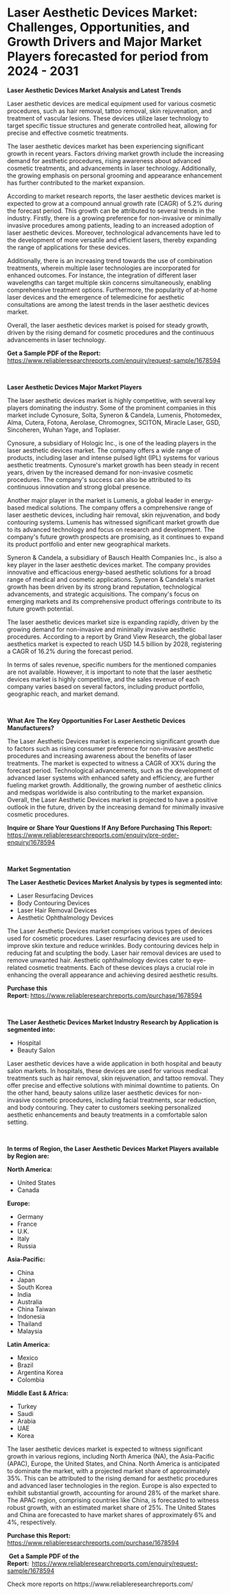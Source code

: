 <p><h1>Laser Aesthetic Devices Market: Challenges, Opportunities, and Growth Drivers and Major Market Players forecasted for period from 2024 - 2031</h1></p><p><strong>Laser Aesthetic Devices Market Analysis and Latest Trends</strong></p>
<p><p>Laser aesthetic devices are medical equipment used for various cosmetic procedures, such as hair removal, tattoo removal, skin rejuvenation, and treatment of vascular lesions. These devices utilize laser technology to target specific tissue structures and generate controlled heat, allowing for precise and effective cosmetic treatments.</p><p>The laser aesthetic devices market has been experiencing significant growth in recent years. Factors driving market growth include the increasing demand for aesthetic procedures, rising awareness about advanced cosmetic treatments, and advancements in laser technology. Additionally, the growing emphasis on personal grooming and appearance enhancement has further contributed to the market expansion.</p><p>According to market research reports, the laser aesthetic devices market is expected to grow at a compound annual growth rate (CAGR) of 5.2% during the forecast period. This growth can be attributed to several trends in the industry. Firstly, there is a growing preference for non-invasive or minimally invasive procedures among patients, leading to an increased adoption of laser aesthetic devices. Moreover, technological advancements have led to the development of more versatile and efficient lasers, thereby expanding the range of applications for these devices.</p><p>Additionally, there is an increasing trend towards the use of combination treatments, wherein multiple laser technologies are incorporated for enhanced outcomes. For instance, the integration of different laser wavelengths can target multiple skin concerns simultaneously, enabling comprehensive treatment options. Furthermore, the popularity of at-home laser devices and the emergence of telemedicine for aesthetic consultations are among the latest trends in the laser aesthetic devices market.</p><p>Overall, the laser aesthetic devices market is poised for steady growth, driven by the rising demand for cosmetic procedures and the continuous advancements in laser technology.</p></p>
<p><strong>Get a Sample PDF of the Report:&nbsp;</strong> <a href="https://www.reliableresearchreports.com/enquiry/request-sample/1678594">https://www.reliableresearchreports.com/enquiry/request-sample/1678594</a></p>
<p>&nbsp;</p>
<p><strong>Laser Aesthetic Devices Major Market Players</strong></p>
<p><p>The laser aesthetic devices market is highly competitive, with several key players dominating the industry. Some of the prominent companies in this market include Cynosure, Solta, Syneron & Candela, Lumenis, Photomedex, Alma, Cutera, Fotona, Aerolase, Chromognex, SCITON, Miracle Laser, GSD, Sincoheren, Wuhan Yage, and Toplaser.</p><p>Cynosure, a subsidiary of Hologic Inc., is one of the leading players in the laser aesthetic devices market. The company offers a wide range of products, including laser and intense pulsed light (IPL) systems for various aesthetic treatments. Cynosure's market growth has been steady in recent years, driven by the increased demand for non-invasive cosmetic procedures. The company's success can also be attributed to its continuous innovation and strong global presence.</p><p>Another major player in the market is Lumenis, a global leader in energy-based medical solutions. The company offers a comprehensive range of laser aesthetic devices, including hair removal, skin rejuvenation, and body contouring systems. Lumenis has witnessed significant market growth due to its advanced technology and focus on research and development. The company's future growth prospects are promising, as it continues to expand its product portfolio and enter new geographical markets.</p><p>Syneron & Candela, a subsidiary of Bausch Health Companies Inc., is also a key player in the laser aesthetic devices market. The company provides innovative and efficacious energy-based aesthetic solutions for a broad range of medical and cosmetic applications. Syneron & Candela's market growth has been driven by its strong brand reputation, technological advancements, and strategic acquisitions. The company's focus on emerging markets and its comprehensive product offerings contribute to its future growth potential.</p><p>The laser aesthetic devices market size is expanding rapidly, driven by the growing demand for non-invasive and minimally invasive aesthetic procedures. According to a report by Grand View Research, the global laser aesthetics market is expected to reach USD 14.5 billion by 2028, registering a CAGR of 16.2% during the forecast period.</p><p>In terms of sales revenue, specific numbers for the mentioned companies are not available. However, it is important to note that the laser aesthetic devices market is highly competitive, and the sales revenue of each company varies based on several factors, including product portfolio, geographic reach, and market demand.</p></p>
<p>&nbsp;</p>
<p><strong>What Are The Key Opportunities For Laser Aesthetic Devices Manufacturers?</strong></p>
<p><p>The Laser Aesthetic Devices market is experiencing significant growth due to factors such as rising consumer preference for non-invasive aesthetic procedures and increasing awareness about the benefits of laser treatments. The market is expected to witness a CAGR of XX% during the forecast period. Technological advancements, such as the development of advanced laser systems with enhanced safety and efficiency, are further fueling market growth. Additionally, the growing number of aesthetic clinics and medspas worldwide is also contributing to the market expansion. Overall, the Laser Aesthetic Devices market is projected to have a positive outlook in the future, driven by the increasing demand for minimally invasive cosmetic procedures.</p></p>
<p><strong>Inquire or Share Your Questions If Any Before Purchasing This Report:</strong> <a href="https://www.reliableresearchreports.com/enquiry/pre-order-enquiry/1678594">https://www.reliableresearchreports.com/enquiry/pre-order-enquiry/1678594</a></p>
<p>&nbsp;</p>
<p><strong>Market Segmentation</strong></p>
<p><strong>The Laser Aesthetic Devices Market Analysis by types is segmented into:</strong></p>
<p><ul><li>Laser Resurfacing Devices</li><li>Body Contouring Devices</li><li>Laser Hair Removal Devices</li><li>Aesthetic Ophthalmology Devices</li></ul></p>
<p><p>The Laser Aesthetic Devices market comprises various types of devices used for cosmetic procedures. Laser resurfacing devices are used to improve skin texture and reduce wrinkles. Body contouring devices help in reducing fat and sculpting the body. Laser hair removal devices are used to remove unwanted hair. Aesthetic ophthalmology devices cater to eye-related cosmetic treatments. Each of these devices plays a crucial role in enhancing the overall appearance and achieving desired aesthetic results.</p></p>
<p><strong>Purchase this Report:&nbsp;</strong><a href="https://www.reliableresearchreports.com/purchase/1678594">https://www.reliableresearchreports.com/purchase/1678594</a></p>
<p>&nbsp;</p>
<p><strong>The Laser Aesthetic Devices Market Industry Research by Application is segmented into:</strong></p>
<p><ul><li>Hospital</li><li>Beauty Salon</li></ul></p>
<p><p>Laser aesthetic devices have a wide application in both hospital and beauty salon markets. In hospitals, these devices are used for various medical treatments such as hair removal, skin rejuvenation, and tattoo removal. They offer precise and effective solutions with minimal downtime to patients. On the other hand, beauty salons utilize laser aesthetic devices for non-invasive cosmetic procedures, including facial treatments, scar reduction, and body contouring. They cater to customers seeking personalized aesthetic enhancements and beauty treatments in a comfortable salon setting.</p></p>
<p>&nbsp;</p>
<p><strong>In terms of Region, the Laser Aesthetic Devices Market Players available by Region are:</strong></p>
<p>
    <p> <strong> North America: </strong>
        <ul>
            <li>United States</li>
            <li>Canada</li>
        </ul>
        </p> 
    <p> <strong> Europe: </strong>
        <ul>
            <li>Germany</li>
            <li>France</li>
            <li>U.K.</li>
            <li>Italy</li>
            <li>Russia</li>
        </ul>
        </p> 
    <p> <strong> Asia-Pacific: </strong>
        <ul>
            <li>China</li>
            <li>Japan</li>
            <li>South Korea</li>
            <li>India</li>
            <li>Australia</li>
            <li>China Taiwan</li>
            <li>Indonesia</li>
            <li>Thailand</li>
            <li>Malaysia</li>
        </ul>
        </p> 
    <p> <strong> Latin America: </strong>
        <ul>
            <li>Mexico</li>
            <li>Brazil</li>
            <li>Argentina Korea</li>
            <li>Colombia</li>
        </ul>
        </p> 
    <p> <strong> Middle East & Africa: </strong>
        <ul>
            <li>Turkey</li>
            <li>Saudi</li>
            <li>Arabia</li>
            <li>UAE</li>
            <li>Korea</li>
        </ul>
    </p>
    </p>
<p><p>The laser aesthetic devices market is expected to witness significant growth in various regions, including North America (NA), the Asia-Pacific (APAC), Europe, the United States, and China. North America is anticipated to dominate the market, with a projected market share of approximately 35%. This can be attributed to the rising demand for aesthetic procedures and advanced laser technologies in the region. Europe is also expected to exhibit substantial growth, accounting for around 28% of the market share. The APAC region, comprising countries like China, is forecasted to witness robust growth, with an estimated market share of 25%. The United States and China are forecasted to have market shares of approximately 6% and 4%, respectively.</p></p>
<p><strong>Purchase this Report: </strong><a href="https://www.reliableresearchreports.com/purchase/1678594">https://www.reliableresearchreports.com/purchase/1678594</a></p>
<p>&nbsp;<strong>Get a Sample PDF of the Report:&nbsp;&nbsp;</strong><a href="https://www.reliableresearchreports.com/enquiry/request-sample/1678594">https://www.reliableresearchreports.com/enquiry/request-sample/1678594</a></p>
<p><strong></strong></p>
<p>Check more reports on https://www.reliableresearchreports.com/</p>